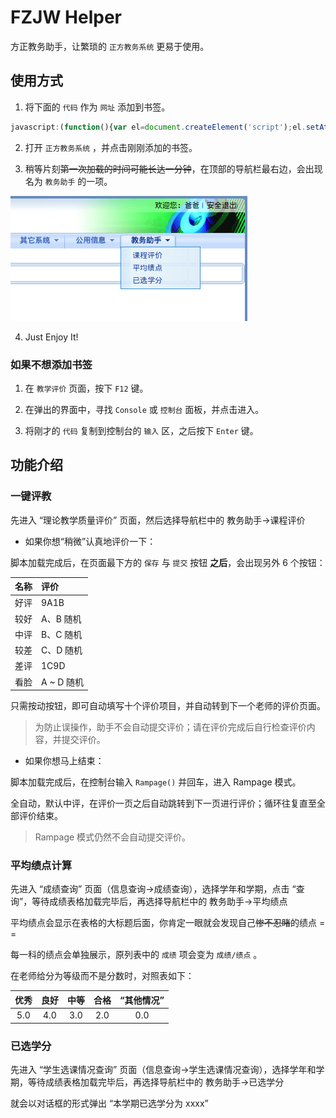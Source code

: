 # FZJW Helper

方正教务助手，让繁琐的 `正方教务系统` 更易于使用。

## 使用方式

1. 将下面的 `代码` 作为 `网址` 添加到书签。

```JavaScript
javascript:(function(){var el=document.createElement('script');el.setAttribute('type','text/javascript');el.setAttribute('src','https://rawgit.com/Rocket1184/fzjwHelper/master/CreateMenu.js');document.body.appendChild(el);})();
```

2. 打开 `正方教务系统` ，并点击刚刚添加的书签。

3. 稍等片刻~~第一次加载的时间可能长达一分钟~~，在顶部的导航栏最右边，会出现名为 `教务助手` 的一项。

![](Raw/DemoPic.png)

4. Just Enjoy It!

### 如果不想添加书签

1. 在 `教学评价` 页面，按下 `F12` 键。

2. 在弹出的界面中，寻找 `Console` 或 `控制台` 面板，并点击进入。

3. 将刚才的 `代码` 复制到控制台的 `输入` 区，之后按下 `Enter` 键。

## 功能介绍

### 一键评教

先进入 “理论教学质量评价” 页面，然后选择导航栏中的 教务助手->课程评价

- 如果你想“稍微”认真地评价一下：

脚本加载完成后，在页面最下方的 `保存` 与 `提交` 按钮 **之后**，会出现另外 6 个按钮：

|名称|评价|
|:-:|:-|
|好评|9A1B|
|较好|A、B 随机|
|中评|B、C 随机|
|较差|C、D 随机|
|差评|1C9D|
|看脸|A ~ D 随机|

只需按动按钮，即可自动填写十个评价项目，并自动转到下一个老师的评价页面。

> 为防止误操作，助手不会自动提交评价；请在评价完成后自行检查评价内容，并提交评价。

- 如果你想马上结束：

脚本加载完成后，在控制台输入 `Rampage()` 并回车，进入 Rampage 模式。

全自动，默认中评，在评价一页之后自动跳转到下一页进行评价；循环往复直至全部评价结束。

> Rampage 模式仍然不会自动提交评价。

### 平均绩点计算

先进入 “成绩查询” 页面（信息查询->成绩查询），选择学年和学期，点击 “查询”，等待成绩表格加载完毕后，再选择导航栏中的 教务助手->平均绩点

平均绩点会显示在表格的大标题后面，你肯定一眼就会发现自己~~惨不忍睹~~的绩点 = =

每一科的绩点会单独展示，原列表中的 `成绩` 项会变为 `成绩/绩点` 。

在老师给分为等级而不是分数时，对照表如下：

|优秀|良好|中等|合格|“其他情况”|
|:-:|:-:|:-:|:-:|:-:|
|5.0|4.0|3.0|2.0|0.0|

### 已选学分

先进入 “学生选课情况查询” 页面（信息查询->学生选课情况查询），选择学年和学期，等待成绩表格加载完毕后，再选择导航栏中的 教务助手->已选学分

就会以对话框的形式弹出 “本学期已选学分为 xxxx”
